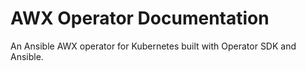 # AWX Operator Documentation

An Ansible AWX operator for Kubernetes built with Operator SDK and Ansible.